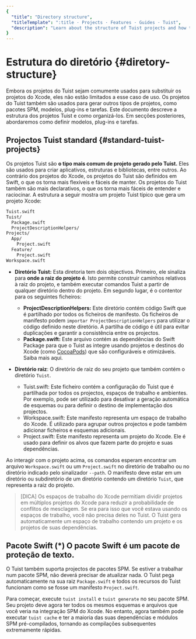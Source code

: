 ```yaml
---
{
  "title": "Directory structure",
  "titleTemplate": ":title · Projects · Features · Guides · Tuist",
  "description": "Learn about the structure of Tuist projects and how to organize them."
}
---
```

# Estrutura do diretório {#diretory-structure}

Embora os projetos do Tuist sejam comumente usados para substituir os projetos
do Xcode, eles não estão limitados a esse caso de uso. Os projetos do Tuist
também são usados para gerar outros tipos de projetos, como pacotes SPM,
modelos, plug-ins e tarefas. Este documento descreve a estrutura dos projetos
Tuist e como organizá-los. Em secções posteriores, abordaremos como definir
modelos, plug-ins e tarefas.

## Projectos Tuist standard {#standard-tuist-projects}

Os projetos Tuist são **o tipo mais comum de projeto gerado pelo Tuist.** Eles
são usados para criar aplicativos, estruturas e bibliotecas, entre outros. Ao
contrário dos projetos do Xcode, os projetos do Tuist são definidos em Swift, o
que os torna mais flexíveis e fáceis de manter. Os projetos do Tuist também são
mais declarativos, o que os torna mais fáceis de entender e raciocinar. A
estrutura a seguir mostra um projeto Tuist típico que gera um projeto Xcode:

```bash
Tuist.swift
Tuist/
  Package.swift
  ProjectDescriptionHelpers/
Projects/
  App/
    Project.swift
  Feature/
    Project.swift
Workspace.swift
```

- **Diretório Tuist:** Esta diretoria tem dois objectivos. Primeiro, ele
  sinaliza para **onde a raiz do projeto é**. Isto permite construir caminhos
  relativos à raiz do projeto, e também executar comandos Tuist a partir de
  qualquer diretório dentro do projeto. Em segundo lugar, é o contentor para os
  seguintes ficheiros:
  - **ProjectDescriptionHelpers:** Este diretório contém código Swift que é
    partilhado por todos os ficheiros de manifesto. Os ficheiros de manifesto
    podem `importar ProjectDescriptionHelpers` para utilizar o código definido
    neste diretório. A partilha de código é útil para evitar duplicações e
    garantir a consistência entre os projectos.
  - **Package.swift:** Este arquivo contém as dependências do Swift Package para
    que o Tuist as integre usando projetos e destinos do Xcode (como
    [CocoaPods](https://cococapods)) que são configuráveis e otimizáveis. Saiba
    mais
    <LocalizedLink href="/guides/features/projects/dependencies">aqui</LocalizedLink>.

- **Diretório raiz**: O diretório de raiz do seu projeto que também contém o
  diretório `Tuist`.
  - <LocalizedLink href="/guides/features/projects/manifests#tuistswift"><bold>Tuist.swift:</bold></LocalizedLink>
    Este ficheiro contém a configuração do Tuist que é partilhada por todos os
    projectos, espaços de trabalho e ambientes. Por exemplo, pode ser utilizado
    para desativar a geração automática de esquemas ou para definir o destino de
    implementação dos projectos.
  - <LocalizedLink href="/guides/features/projects/manifests#workspace-swift"><bold>Workspace.swift:</bold></LocalizedLink>
    Este manifesto representa um espaço de trabalho do Xcode. É utilizado para
    agrupar outros projectos e pode também adicionar ficheiros e esquemas
    adicionais.
  - <LocalizedLink href="/guides/features/projects/manifests#project-swift"><bold>Project.swift:</bold></LocalizedLink>
    Este manifesto representa um projeto do Xcode. Ele é usado para definir os
    alvos que fazem parte do projeto e suas dependências.

Ao interagir com o projeto acima, os comandos esperam encontrar um arquivo
`Workspace.swift` ou um `Project.swift` no diretório de trabalho ou no diretório
indicado pelo sinalizador `--path`. O manifesto deve estar em um diretório ou
subdiretório de um diretório contendo um diretório `Tuist`, que representa a
raiz do projeto.

> [DICA] Os espaços de trabalho do Xcode permitiam dividir projetos em múltiplos
> projetos do Xcode para reduzir a probabilidade de conflitos de mesclagem. Se
> era para isso que você estava usando os espaços de trabalho, você não precisa
> deles no Tuist. O Tuist gera automaticamente um espaço de trabalho contendo um
> projeto e os projetos de suas dependências.

## Pacote Swift <Badge type="warning" text="beta" /> (*) O pacote Swift é um pacote de proteção de texto.

O Tuist também suporta projectos de pacotes SPM. Se estiver a trabalhar num
pacote SPM, não deverá precisar de atualizar nada. O Tuist pega automaticamente
na sua raiz `Package.swift` e todos os recursos do Tuist funcionam como se fosse
um manifesto `Project.swift`.

Para começar, execute `tuist install` e `tuist generate` no seu pacote SPM. Seu
projeto deve agora ter todos os mesmos esquemas e arquivos que você veria na
integração SPM do Xcode. No entanto, agora também pode executar
<LocalizedLink href="/guides/features/cache">`tuist cache`</LocalizedLink> e ter
a maioria das suas dependências e módulos SPM pré-compilados, tornando as
compilações subsequentes extremamente rápidas.
